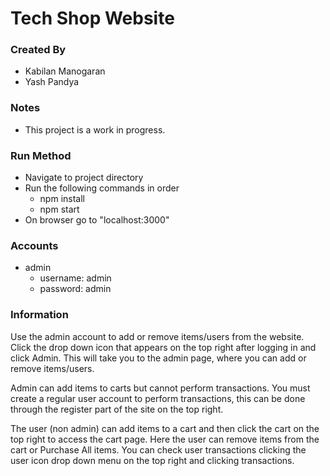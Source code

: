 # **Tech Shop Website**

### **Created By**
- Kabilan Manogaran 
- Yash Pandya

### **Notes**
- This project is a work in progress. 

### **Run Method**
- Navigate to project directory
- Run the following commands in order
    - npm install
    - npm start
- On browser go to "localhost:3000"

### **Accounts**
- admin 
    - username: admin 
    - password: admin

### **Information**
Use the admin account to add or remove items/users from the website. Click the drop down icon that appears on the top right after logging in and click Admin. This will take you to the admin page, where you can add or remove items/users.

Admin can add items to carts but cannot perform transactions. You must create a regular user account to perform transactions, this can be done through the register part of the site on the top right. 

The user (non admin) can add items to a cart and then click the cart on the top right to access the cart page. Here the user can remove items from the cart or Purchase All items. You can check user transactions clicking the user icon drop down menu on the top right and clicking transactions. 